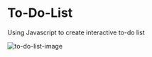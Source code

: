 # To-Do-List
Using Javascript to create interactive to-do list


![to-do-list-image](https://user-images.githubusercontent.com/55595605/94987870-69205980-0537-11eb-9cc7-2691dbaa9ea6.jpg)
